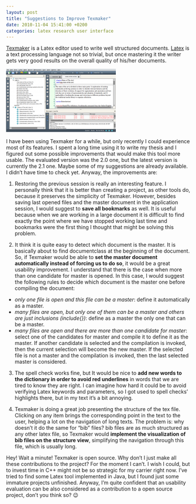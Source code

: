 ```yaml
---
layout: post
title: "Suggestions to Improve Texmaker"
date: 2010-11-04 15:41:00 +0200
categories: latex research user interface
---
```


[Texmaker](http://www.xm1math.net/texmaker/) is a Latex editor used to write well structured documents. [Latex](http://www.latex-project.org/) is a text processing language not so trivial, but once mastering it the writer gets very good results on the overall quality of his/her documents.

![texmaker-300x173.png](/images/posts/texmaker-300x173.png)

I have been using Texmaker for a while, but only recently I could experience most of its features. I spent a long time using it to write my thesis and I figured out some possible improvements that would make this tool more usable. The evaluated version was the 2.0 one, but the latest version is currently the 2.1 one. Maybe some of my suggestions are already available. I didn’t have time to check yet. Anyway, the improvements are:

1. Restoring the previous session is really an interesting feature. I personally think that it is better than creating a project, as other tools do, because it preserves the simplicity of Texmaker. However, besides saving last opened files and the master document in the application session, I would suggest to **save all bookmarks** as well. It is useful because when we are working in a large document it is difficult to find exactly the point where we have stopped working last time and bookmarks were the first thing I thought that might be solving this problem.

2. It think it is quite easy to detect which document is the master. It is basically about to find documentclass at the beginning of the document. So, if Texmaker would be able to **set the master document automatically instead of forcing us to do so**, it would be a great usability improvement. I understand that there is the case when more than one candidate for master is opened. In this case, I would suggest the following rules to decide which document is the master one before compiling the document:

  - _only one file is open and this file can be a master_: define it automatically as a master.
  - _many files are open, but only one of them can be a master and others are just inclusions (include{})_: define as a master the only one that can be a master.
  - _many files are open and there are more than one candidate for master_: select one of the candidates for master and compile it to define it as the master. If another candidate is selected and the compilation is invoked, then the current selection will become the new master. If the selected file is not a master and the compilation is invoked, then the last selected master is considered.

3. The spell check works fine, but It would be nice to **add new words to the dictionary in order to avoid red underlines** in words that we are tired to know they are right. I can imagine how hard it could be to avoid verifying Latex keywords and parameters, so I got used to spell checks’ highlights there, but in my text it’s a bit annoying.

4. Texmaker is doing a great job presenting the structure of the tex file. Clicking on any item brings the corresponding point in the text to the user, helping a lot on the navigation of long texts. The problem is: why doesn’t it do the same for “bib” files? bib files are as much structured as any other latex file, so Texmaker would **implement the visualization of bib files on the structure view**, simplifying the navigation through this file, which is usually long.

Hey! Wait a minute! Texmaker is open source. Why don’t I just make all these contributions to the project? For the moment I can’t. I wish I could, but to invest time in C++ might not be so strategic for my carrier right now. I’ve tried to find some Latex tool implemented in Java, but I found just some immature projects unfinished. Anyway, I’m quite confident that an usability evaluation can be also considered as a contribution to a open source project, don’t you think so? 😉

<ol></ol>

